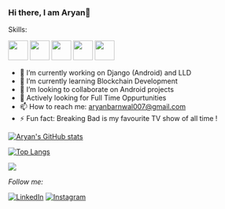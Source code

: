 ### Hi there, I am  Aryan👋
Skills:

<img src='https://img.shields.io/badge/Android-3DDC84?logo=android&logoColor=white&style=for-the-badge' height='40'/> <img src='https://img.shields.io/badge/kotlin-%230095D5.svg?&style=for-the-badge&logo=kotlin&logoColor=white' height='40'/> <img src='https://img.shields.io/badge/Node.js-43853D.svg?&style=for-the-badge&logo=node.js&logoColor=white' height='40'/> <img src='https://img.shields.io/badge/TypeScript-007ACC.svg?&style=for-the-badge&logo=node.js&logoColor=white' height='40'/> 
<img src='https://img.shields.io/badge/React_Native-20232A.svg?&style=for-the-badge&logo=react&logoColor=white' height='40'/> 


- 🔭 I’m currently working on Django (Android) and LLD
- 🌱 I’m currently learning Blockchain Development
- 👯 I’m looking to collaborate on Android projects
- 💬 Actively looking for Full Time Oppurtunities
- 📫 How to reach me: aryanbarnwal007@gmail.com
- ⚡ Fun fact: Breaking Bad is my favourite TV show of all time !


[![Aryan's GitHub stats](https://github-readme-stats.vercel.app/api?username=Aryan6290&theme=tokyonight&count_private=true)](https://github.com/anuraghazra/github-readme-stats)



[![Top Langs](https://github-readme-stats.vercel.app/api/top-langs/?username=Aryan6290&layout=compact&hide=makefile,html,java)](https://github.com/anuraghazra/github-readme-stats)






![](https://komarev.com/ghpvc/?username=Aryan6290)






<i>Follow me:</i><br>

<a href="https://www.linkedin.com/in/ar-yawn" target="_blank"><img src="https://img.shields.io/badge/LinkedIn-%230077B5.svg?&style=flat-square&logo=linkedin&logoColor=white" alt="LinkedIn"></a>
<a href="https://www.instagram.com/paracetamol650" target="_blank"><img src="https://img.shields.io/badge/Instagram-%23E4405F.svg?&style=flat-square&logo=instagram&logoColor=white" alt="Instagram"></a>

